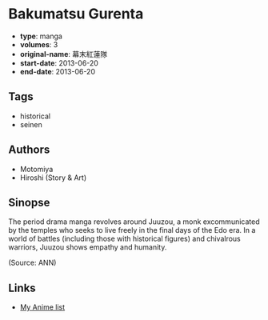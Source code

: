 # Bakumatsu Gurenta

-   **type**: manga
-   **volumes**: 3
-   **original-name**: 幕末紅蓮隊
-   **start-date**: 2013-06-20
-   **end-date**: 2013-06-20

## Tags

-   historical
-   seinen

## Authors

-   Motomiya
-   Hiroshi (Story & Art)

## Sinopse

The period drama manga revolves around Juuzou, a monk excommunicated by the temples who seeks to live freely in the final days of the Edo era. In a world of battles (including those with historical figures) and chivalrous warriors, Juuzou shows empathy and humanity.

(Source: ANN)

## Links

-   [My Anime list](https://myanimelist.net/manga/72205/Bakumatsu_Gurenta)
